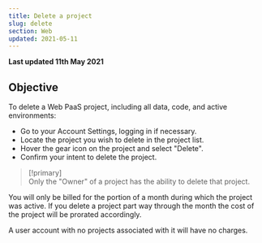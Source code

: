 ```yaml
---
title: Delete a project
slug: delete
section: Web
updated: 2021-05-11
---
```


**Last updated 11th May 2021**



## Objective  

To delete a Web PaaS project, including all data, code, and active environments:

* Go to your Account Settings, logging in if necessary.
* Locate the project you wish to delete in the project list.
* Hover the gear icon on the project and select "Delete".
* Confirm your intent to delete the project.

> [!primary]  
> Only the "Owner" of a project has the ability to delete that project. 
> 

You will only be billed for the portion of a month during which the project was active.  If you delete a project part way through the month the cost of the project will be prorated accordingly.

A user account with no projects associated with it will have no charges.
